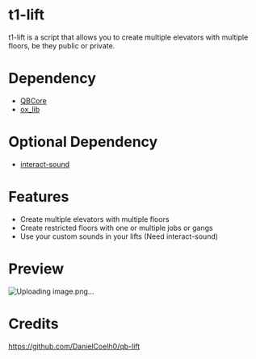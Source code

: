 # t1-lift
t1-lift is a script that allows you to create multiple elevators with multiple floors, be they public or private.

# Dependency
* [QBCore](https://github.com/qbcore-framework/qb-core)
* [ox_lib](https://github.com/overextended/ox_lib/releases)

# Optional Dependency
* [interact-sound](https://github.com/qbcore-framework/interact-sound)

# Features
* Create multiple elevators with multiple floors
* Create restricted floors with one or multiple jobs or gangs
* Use your custom sounds in your lifts (Need interact-sound)

# Preview
![Uploading image.png…]()

# Credits
https://github.com/DanielCoelh0/qb-lift
